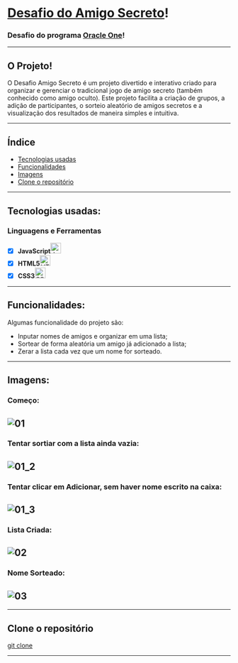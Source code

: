# [Desafio do Amigo Secreto](https://desafio-amigosecreto-git-main-nicholas-projects-37096d20.vercel.app)!

### Desafio do programa [Oracle One](https://www.oracle.com/br/education/oracle-next-education/#:~:text=O%20que%20%C3%A9%20o%20ONE,o%20apoio%20de%20empresas%20parceiras.)!
---
## O Projeto!
O Desafio Amigo Secreto é um projeto divertido e interativo criado para organizar e gerenciar o tradicional jogo de amigo secreto (também conhecido como amigo oculto). Este projeto facilita a criação de grupos, a adição de participantes, o sorteio aleatório de amigos secretos e a visualização dos resultados de maneira simples e intuitiva.

---
## Índice

- [Tecnologias usadas](#tecnologias-usadas)
- [Funcionalidades](#funcionalidades)
- [Imagens](#imagens)
- [Clone o repositório](#clone-o-repositório)
---

## Tecnologias usadas:
### Linguagens e Ferramentas

- [x] **JavaScript**<img src="https://upload.wikimedia.org/wikipedia/commons/6/6a/JavaScript-logo.png" alt="JavaScript" width="24"/>
- [x] **HTML5**<img src="https://upload.wikimedia.org/wikipedia/commons/6/61/HTML5_logo_and_wordmark.svg" alt="HTML5" width="24"/>
- [x] **CSS3**<img src="https://upload.wikimedia.org/wikipedia/commons/d/d5/CSS3_logo_and_wordmark.svg" alt="CSS3" width="24"/> 

---

## Funcionalidades:

Algumas funcionalidade do projeto são:
  - Inputar nomes de amigos e organizar em uma lista;
  - Sortear de forma aleatória um amigo já adicionado a lista;
  - Zerar a lista cada vez que um nome for sorteado.

--- 

## Imagens:
### Começo:

![01](https://github.com/user-attachments/assets/a2f663f0-fafc-418a-9897-c3ebe10bf37f)
---
### Tentar sortiar com a lista ainda vazia:
![01_2](https://github.com/user-attachments/assets/6657ecd5-67fd-49d4-b42d-a0b5c892c0a2)
---
### Tentar clicar em Adicionar, sem haver nome escrito na caixa:
![01_3](https://github.com/user-attachments/assets/0dc0ecbd-df37-4aa9-8072-d082cedbfd68)
---
### Lista Criada:
![02](https://github.com/user-attachments/assets/def558d9-9492-4410-a920-95e6f24d6951)
---
### Nome Sorteado:
![03](https://github.com/user-attachments/assets/611a53e5-d81a-4894-adc8-fccd9ecb0f1e)
---
---
## Clone o repositório
[git clone ](https://github.com/NicholasTeixeira/desafio-amigosecreto.git)

---
